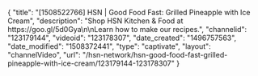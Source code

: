 {
    "title": "[1508522766] HSN | Good Food Fast: Grilled Pineapple with Ice Cream",
    "description": "Shop HSN Kitchen & Food at https:\/\/goo.gl\/5d0Gya\n\nLearn how to make our recipes.",
    "channelid": "123179144",
    "videoid": "123178307",
    "date_created": "1496757563",
    "date_modified": "1508372441",
    "type": "captivate",
    "layout": "channelVideo",
    "url": "\/hsn-network\/hsn-good-food-fast-grilled-pineapple-with-ice-cream\/123179144-123178307"
}